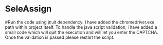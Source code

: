 # SeleAssign
#Run the code using jnuit dependency.
I have added the chromedriver.exe path within project itself.
To handle the java script validation, i have added a small code which will
quit the execution and will let you enter the CAPTCHA.
Once the validation is passed please restart the script.
